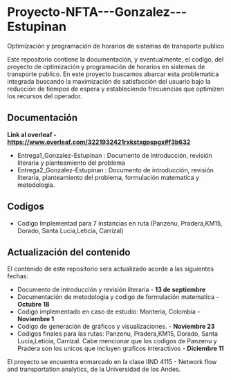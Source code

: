 # Proyecto-NFTA---Gonzalez---Estupinan
Optimización y programación de horarios de sistemas de transporte publico

Este repositorio contiene la documentación, y eventualmente, el codigo, del proyecto de optimización y programación de horarios en sistemas de transporte publico.
En este proyecto buscamos abarcar esta problematica integrada buscando la maximización de satisfacción del usuario bajo la reducción de tiempos de espera y estableciendo frecuencias que optimizen los recursos del operador.


## Documentación 
**Link al overleaf - https://www.overleaf.com/3221932421rxkstxgpspgx#f3b632**
* Entrega1_Gonzalez-Estupinan : Documento de introducción, revisión literaria y planteamiento del problema
* Entrega2_Gonzalez-Estupinan :  Documento de introducción, revisión literaria, planteamiento del problema, formulación matematica y metodologia.

## Codigos
* Codigo Implementad para 7 instancias en ruta (Panzenu, Pradera,KM15, Dorado, Santa Lucia,Leticia, Carrizal)

## Actualización del contenido
El contenido de este repositorio sera actualizado acorde a las siguientes fechas:
* Documento de introducción y revisión literaria - **13 de septiembre**
* Documentación de metodologia y codigo de formulación matematica - **Octubre 18**
* Codigo implementado en caso de estudio: Monteria, Colombia - **Noviembre 1**
* Codigo de generación de gráficos y visualizaciones. - **Noviembre 23**
* Codigos finales para las rutas:  Panzenu, Pradera,KM15, Dorado, Santa Lucia,Leticia, Carrizal. Cabe mencionar que los codigos de Panzenu y Pradera son los unicos que incluyen graficos interactivos - **Diciembre 11**



El proyecto se encuentra enmarcado en la clase IIND 4115 - Network flow and transportation analytics, de la Universidad de los Andes.
